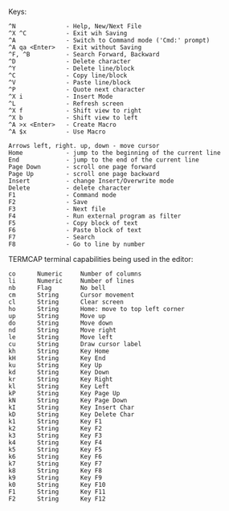 Keys:

    ^N              - Help, New/Next File
    ^X ^C           - Exit wih Saving
    ^A              - Switch to Command mode ('Cmd:' prompt)
    ^A qa <Enter>   - Exit without Saving
    ^F, ^B          - Search Forward, Backward
    ^D              - Delete character
    ^Y              - Delete line/block
    ^C              - Copy line/block
    ^V              - Paste line/block
    ^P              - Quote next character
    ^X i            - Insert Mode
    ^L              - Refresh screen
    ^X f            - Shift view to right
    ^X b            - Shift view to left
    ^A >x <Enter>   - Create Macro
    ^A $x           - Use Macro

    Arrows left, right. up, down - move cursor
    Home            - jump to the beginning of the current line
    End             - jump to the end of the current line
    Page Down       - scroll one page forward
    Page Up         - scroll one page backward
    Insert          - change Insert/Overwrite mode
    Delete          - delete character
    F1              - Command mode
    F2              - Save
    F3              - Next file
    F4              - Run external program as filter
    F5              - Copy block of text
    F6              - Paste block of text
    F7              - Search
    F8              - Go to line by number

TERMCAP terminal capabilities being used in the editor:

    co      Numeric     Number of columns
    li      Numeric     Number of lines
    nb      Flag        No bell
    cm      String      Cursor movement
    cl      String      Clear screen
    ho      String      Home: move to top left corner
    up      String      Move up
    do      String      Move down
    nd      String      Move right
    le      String      Move left
    cu      String      Draw cursor label
    kh      String      Key Home
    kH      String      Key End
    ku      String      Key Up
    kd      String      Key Down
    kr      String      Key Right
    kl      String      Key Left
    kP      String      Key Page Up
    kN      String      Key Page Down
    kI      String      Key Insert Char
    kD      String      Key Delete Char
    k1      String      Key F1
    k2      String      Key F2
    k3      String      Key F3
    k4      String      Key F4
    k5      String      Key F5
    k6      String      Key F6
    k7      String      Key F7
    k8      String      Key F8
    k9      String      Key F9
    k0      String      Key F10
    F1      String      Key F11
    F2      String      Key F12
